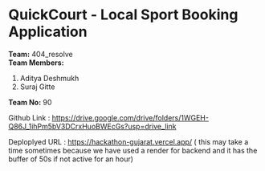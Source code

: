 # QuickCourt - Local Sport Booking Application

**Team:** 404_resolve  
**Team Members:**

1. Aditya Deshmukh
2. Suraj Gitte

**Team No:** 90

Github Link : https://drive.google.com/drive/folders/1WGEH-Q86J_1ihPm5bV3DCrxHuoBWEcGs?usp=drive_link

Deploplyed URL : https://hackathon-gujarat.vercel.app/
( this may take a time sometimes because we have used a render for backend and it has the buffer of 50s if not active for an hour)

